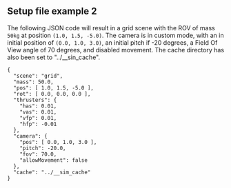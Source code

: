 ## Setup file example 2

The following JSON code will result in a grid scene with the ROV of mass `50kg` at position `(1.0, 1.5, -5.0)`. The camera is in custom mode, with an in initial position of `(0.0, 1.0, 3.0)`, an initial pitch if -20 degrees, a Field Of View angle of 70 degrees, and disabled movement. The cache directory has also been set to "../__sin_cache".

    {
      "scene": "grid",
      "mass": 50.0,
      "pos": [ 1.0, 1.5, -5.0 ],
      "rot": [ 0.0, 0.0, 0.0 ],
      "thrusters": {
        "has": 0.01,
        "vas": 0.01,
        "vfp": 0.01,
        "hfp": -0.01
      },
      "camera": {
        "pos": [ 0.0, 1.0, 3.0 ],
        "pitch": -20.0,
        "fov": 70.0,
        "allowMovement": false
      },
      "cache": "../__sim_cache"
    }